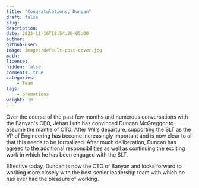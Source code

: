 ```yaml
---
title: "Congratulations, Duncan"
draft: false
slug:
description:
date: 2023-11-16T18:54:20-05:00
author:
github-user:
image: images/default-post-cover.jpg
math:
license:
hidden: false
comments: true
categories:
    - Team
tags:
    - promotions
weight: 10
---
```

Over the course of the past few months and numerous conversations with the Banyan's CEO, Jehan Luth has convinced Duncan McGreggor to assume the mantle of CTO. After Wil's departure, supporting the SLT as the VP of Engineering has become increasingly important and is now clear to all that this needs to be formalized. After much deliberation, Duncan has agreed to the additional responsibilities as well as continuing the exciting work in which he has been engaged with the SLT.

Effective today, Duncan is now the CTO of Banyan and looks forward to working more closely with the best senior leadership team with which he has ever had the pleasure of working.
